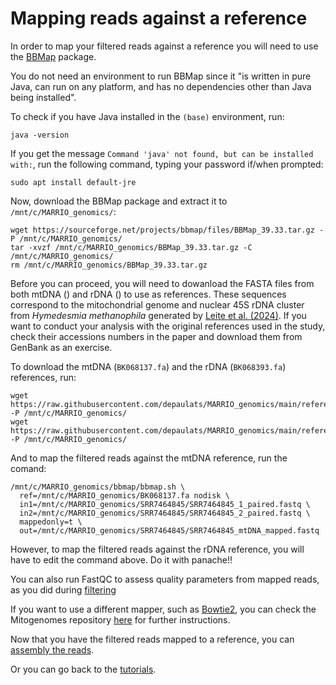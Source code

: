 # Mapping reads against a reference

In order to map your filtered reads against a reference you will need to use the [BBMap](https://sourceforge.net/projects/bbmap/) package.

You do not need an environment to run BBMap since it "is written in pure Java, can run on any platform, and has no dependencies other than Java being installed".

To check if you have Java installed in the `(base)` environment, run:

```
java -version
```

If you get the message `Command 'java' not found, but can be installed with:`, run the following command, typing your password if/when prompted:

```
sudo apt install default-jre
```

Now, download the BBMap package and extract it to `/mnt/c/MARRIO_genomics/`:

```
wget https://sourceforge.net/projects/bbmap/files/BBMap_39.33.tar.gz -P /mnt/c/MARRIO_genomics/
tar -xvzf /mnt/c/MARRIO_genomics/BBMap_39.33.tar.gz -C /mnt/c/MARRIO_genomics/
rm /mnt/c/MARRIO_genomics/BBMap_39.33.tar.gz
```

Before you can proceed, you will need to dowanload the FASTA files from both mtDNA () and rDNA () to use as references. These sequences correspond to the mitochondrial genome and nuclear 45S rDNA cluster from *Hymedesmia methanophila* generated by [Leite et al. (2024)](https://doi.org/10.1007/s12041-024-01485-7). If you want to conduct your analysis with the original references used in the study, check their accessions numbers in the paper and download them from GenBank as an exercise.

To download the mtDNA (`BK068137.fa`) and the rDNA (`BK068393.fa`) references, run:

```
wget https://raw.githubusercontent.com/depaulats/MARRIO_genomics/main/reference/BK068137.fa  -P /mnt/c/MARRIO_genomics/
wget https://raw.githubusercontent.com/depaulats/MARRIO_genomics/main/reference/BK068393.fa  -P /mnt/c/MARRIO_genomics/
```

And to map the filtered reads against the mtDNA reference, run the comand:

```
/mnt/c/MARRIO_genomics/bbmap/bbmap.sh \
  ref=/mnt/c/MARRIO_genomics/BK068137.fa nodisk \
  in1=/mnt/c/MARRIO_genomics/SRR7464845/SRR7464845_1_paired.fastq \
  in2=/mnt/c/MARRIO_genomics/SRR7464845/SRR7464845_2_paired.fastq \
  mappedonly=t \
  out=/mnt/c/MARRIO_genomics/SRR7464845/SRR7464845_mtDNA_mapped.fastq
```

However, to map the filtered reads against the rDNA reference, you will have to edit the command above. Do it with panache!!

You can also run FastQC to assess quality parameters from mapped reads, as you did during [filtering](https://github.com/depaulats/MARRIO_genomics/blob/main/clean.md)

If you want to use a different mapper, such as [Bowtie2](https://github.com/BenLangmead/bowtie2), you can check the Mitogenomes repository [here](https://github.com/depaulats/Mitogenomes/blob/main/bowtie2_mapping.md) for further instructions.

Now that you have the filtered reads mapped to a reference, you can [assembly the reads](https://github.com/depaulats/MARRIO_genomics/blob/main/assemble.md).

Or you can go back to the [tutorials](https://github.com/depaulats/MARRIO_genomics/blob/main/tutorials.md). 
